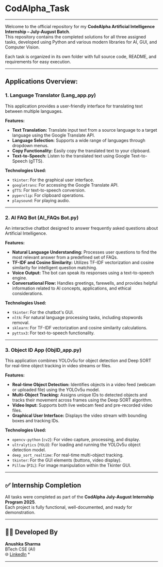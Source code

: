 # CodAlpha_Task
---
Welcome to the official repository for my **CodeAlpha Artificial Intelligence Internship – July-August Batch**.  
This repository contains the completed solutions for all three assigned tasks, developed using Python and various modern libraries for AI, GUI, and Computer Vision.

Each task is organized in its own folder with full source code, README, and requirements for easy execution.

---
## Applications Overview:

### 1. Language Translator (Lang_app.py)

This application provides a user-friendly interface for translating text between multiple languages.

**Features:**
* **Text Translation:** Translate input text from a source language to a target language using the Google Translate API.
* **Language Selection:** Supports a wide range of languages through dropdown menus.
* **Copy Functionality:** Easily copy the translated text to your clipboard.
* **Text-to-Speech:** Listen to the translated text using Google Text-to-Speech (gTTS).

**Technologies Used:**
* `tkinter`: For the graphical user interface.
* `googletrans`: For accessing the Google Translate API.
* `gTTS`: For text-to-speech conversion.
* `pyperclip`: For clipboard operations.
* `playsound`: For playing audio.
---
### 2. AI FAQ Bot (AI_FAQs Bot.py)

An interactive chatbot designed to answer frequently asked questions about Artificial Intelligence.

**Features:**
* **Natural Language Understanding:** Processes user questions to find the most relevant answer from a predefined set of FAQs.
* **TF-IDF and Cosine Similarity:** Utilizes TF-IDF vectorization and cosine similarity for intelligent question matching.
* **Voice Output:** The bot can speak its responses using a text-to-speech engine.
* **Conversational Flow:** Handles greetings, farewells, and provides helpful information related to AI concepts, applications, and ethical considerations.

**Technologies Used:**
* `tkinter`: For the chatbot's GUI.
* `nltk`: For natural language processing tasks, including stopwords removal.
* `sklearn`: For TF-IDF vectorization and cosine similarity calculations.
* `pyttsx3`: For text-to-speech functionality.
---
### 3. Object ID App (ObjID_app.py)

This application combines YOLOv5u for object detection and Deep SORT for real-time object tracking in video streams or files.

**Features:**
* **Real-time Object Detection:** Identifies objects in a video feed (webcam or uploaded file) using the YOLOv5u model.
* **Multi-Object Tracking:** Assigns unique IDs to detected objects and tracks their movement across frames using the Deep SORT algorithm.
* **Video Input:** Supports both live webcam feed and pre-recorded video files.
* **Graphical User Interface:** Displays the video stream with bounding boxes and tracking IDs.

**Technologies Used:**
* `opencv-python` (`cv2`): For video capture, processing, and display.
* `ultralytics` (`YOLO`): For loading and running the YOLOv5u object detection model.
* `deep_sort_realtime`: For real-time multi-object tracking.
* `tkinter`: For the GUI elements (buttons, video display).
* `Pillow` (`PIL`): For image manipulation within the Tkinter GUI.
---
## ✅ Internship Completion

All tasks were completed as part of the **CodAlpha July-August Internship Program 2025**.  
Each project is fully functional, well-documented, and ready for demonstration.

---
## 👩‍💻 Developed By

**Anushka Sharma**  
BTech CSE (AI)  
🌐 [LinkedIn](www.linkedin.com/in/anushka-sharma-19772005r) *

---
